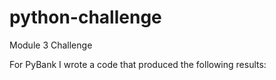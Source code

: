# python-challenge
Module 3 Challenge

For PyBank I wrote a code that produced the following results:

